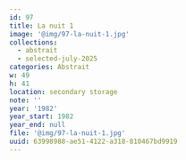 ```yaml
---
id: 97
title: La nuit 1
image: '@img/97-la-nuit-1.jpg'
collections:
  - abstrait
  - selected-july-2025
categories: Abstrait
w: 49
h: 41
location: secondary storage
note: ''
year: '1982'
year_start: 1982
year_end: null
file: '@img/97-la-nuit-1.jpg'
uuid: 63998988-ae51-4122-a318-810467bd9919
---
```


